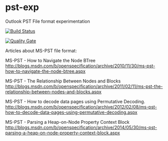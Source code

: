 # pst-exp
Outlook PST File format experimentation

[![Build Status](https://travis-ci.org/farnulfo/pst-exp.svg?branch=master)](https://travis-ci.org/farnulfo/pst-exp)

[![Quality Gate](https://sonarcloud.io/api/project_badges/quality_gate?project=org.pipoware%3Apst-exp)](https://sonarqube.com/dashboard/index?id=org.pipoware%3Apst-exp)

Articles about MS-PST file format:

MS-PST - How to Navigate the Node BTree
http://blogs.msdn.com/b/openspecification/archive/2010/11/30/ms-pst-how-to-navigate-the-node-btree.aspx

MS-PST - The Relationship Between Nodes and Blocks
http://blogs.msdn.com/b/openspecification/archive/2011/02/11/ms-pst-the-relationship-between-nodes-and-blocks.aspx

MS-PST - How to decode data pages using Permutative Decoding.
http://blogs.msdn.com/b/openspecification/archive/2012/02/08/ms-pst-how-to-decode-data-pages-using-permutative-decoding.aspx

MS-PST - Parsing a Heap-on-Node Property Context Block
http://blogs.msdn.com/b/openspecification/archive/2014/05/30/ms-pst-parsing-a-heap-on-node-property-context-block.aspx
